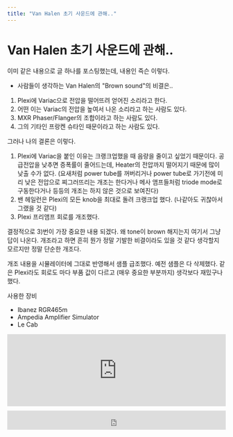 ```yaml
---
title: "Van Halen 초기 사운드에 관해.."
---
```

# Van Halen 초기 사운드에 관해..

이미 같은 내용으로 글 하나를 포스팅했는데, 내용인 즉슨 이렇다.


- 사람들이 생각하는 Van Halen의 "Brown sound"의 비결은..


1) Plexi에 Variac으로 전압을 떨어뜨려 얻어진 소리라고 한다.
2) 어떤 이는 Variac의 전압을 높여서 나온 소리라고 하는 사람도 있다.
3) MXR Phaser/Flanger의 조합이라고 하는 사람도 있다.
4) 그의 기타인 프랑켄 슈타인 때문이라고 하는 사람도 있다.


그러나 나의 결론은 이렇다.


1) Plexi에 Variac을 붙인 이유는 크랭크업했을 때 음량을 줄이고 싶었기 때문이다. 공급전압을 낮추면 증폭률이 줄어드는데, Heater의 전압까지 떨어지기 때문에 많이 낮출 수가 없다. (요새처럼 power tube를 꺼버리거나 power tube로 가기전에 미리 낮은 전압으로 찌그러뜨리는 개조는 한다거나 메사 앰프들처럼 triode mode로 구동한다거나 등등의 개조는 하지 않은 것으로 보여진다)
2) 밴 헤일런은 Plexi의 모든 knob을 최대로 돌려 크랭크업 했다. (나같아도 귀찮아서 그랬을 것 같다)
3) Plexi 프리앰프 회로를 개조했다.


결정적으로 3)번이 가장 중요한 내용 되겠다. 왜 tone이 brown 해지는지 여기서 그냥 답이 나온다. 개조라고 하면 흔히 뭔가 정말 기발한 비결이라도 있을 것 같다 생각할지 모르지만 정말 단순한 개조다.


개조 내용을 시뮬레이터에 그대로 반영해서 샘플 급조했다. 예전 샘플은 다 삭제했다. 같은 Plexi라도 회로도 마다 부품 값이 다르고 (매우 중요한 부분까지) 생각보다 재밌구나 했다. 


사용한 장비
- Ibanez RGR465m
- Ampedia Amplifier Simulator
- Le Cab




<iframe width="100%" height="166" scrolling="no" frameborder="no" src="https://w.soundcloud.com/player/?url=https%3A//api.soundcloud.com/tracks/175431535&amp;color=ff5500&amp;auto_play=false&amp;hide_related=false&amp;show_comments=true&amp;show_user=true&amp;show_reposts=false"></iframe>


<iframe class="daum_like_button" id="daum_like_button_1111" frameborder="0" scrolling="no" allowTransparency="true" src="http://tonebrew.tistory.com/like/?uid=49097_1111&sc=304%2CblogId_49097&url=http%3A%2F%2Ftonebrew.tistory.com%2F1111&published=1415043077" style="width:100%;height:44px;margin:10px auto"></iframe>

